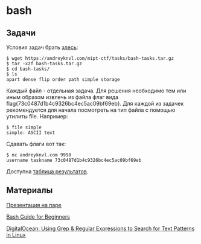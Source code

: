 bash
====

## Задачи

Условия задач брать [здесь](https://andreyknvl.com/mipt-ctf/tasks/bash-tasks.tar.gz):
```
$ wget https://andreyknvl.com/mipt-ctf/tasks/bash-tasks.tar.gz
$ tar -xzf bash-tasks.tar.gz
$ cd bash-tasks/
$ ls
apart dense flip order path simple storage
```

Каждый файл - отдельная задача.
Для решения необходимо тем или иным образом извлечь из файла флаг вида flag{73c0487d1b4c9326bc4ec5ac09bf69eb}.
Для каждой из задачек рекомендуется для начала посмотреть на тип файла с помощью утилиты file.
Например:
```
$ file simple
simple: ASCII text
```

Сдавать флаги вот так:
```
$ nc andreyknvl.com 9998
username taskname 73c0487d1b4c9326bc4ec5ac09bf69eb
```

Доступна [таблица результатов](https://andreyknvl.com/mipt-ctf).

## Материалы

[Презентация на паре](01-bash-presentation.pdf)

[Bash Guide for Beginners](http://www.tldp.org/LDP/Bash-Beginners-Guide/html/)

[DigitalOcean: Using Grep & Regular Expressions to Search for Text Patterns in Linux](https://www.digitalocean.com/community/tutorials/using-grep-regular-expressions-to-search-for-text-patterns-in-linux)
